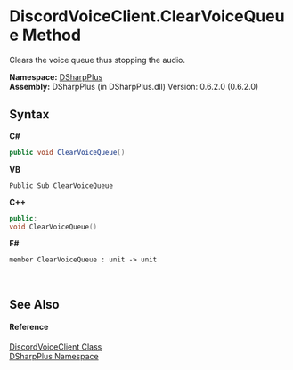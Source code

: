 # DiscordVoiceClient.ClearVoiceQueue Method 
 

Clears the voice queue thus stopping the audio.

**Namespace:**&nbsp;<a href="503971eb-de5e-a570-9922-de9500a9b1cc">DSharpPlus</a><br />**Assembly:**&nbsp;DSharpPlus (in DSharpPlus.dll) Version: 0.6.2.0 (0.6.2.0)

## Syntax

**C#**<br />
``` C#
public void ClearVoiceQueue()
```

**VB**<br />
``` VB
Public Sub ClearVoiceQueue
```

**C++**<br />
``` C++
public:
void ClearVoiceQueue()
```

**F#**<br />
``` F#
member ClearVoiceQueue : unit -> unit 

```

<br />

## See Also


#### Reference
<a href="cb2896d5-fa4d-77de-0710-64ed5d5badbf">DiscordVoiceClient Class</a><br /><a href="503971eb-de5e-a570-9922-de9500a9b1cc">DSharpPlus Namespace</a><br />